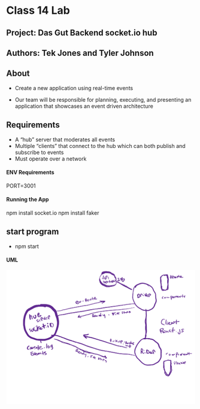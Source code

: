 # Class 14 Lab  

## Project: Das Gut Backend socket.io hub

## Authors: Tek Jones and Tyler Johnson

## About
- Create a new application using real-time events

- Our team will be responsible for planning, executing, and presenting an application that showcases an event driven architecture

## Requirements
* A “hub” server that moderates all events
* Multiple “clients” that connect to the hub which can both publish and subscribe to events
* Must operate over a network

#### ENV Requirements
PORT=3001

#### Running the App
npm install socket.io
npm install faker


## start program
- npm start


#### UML
![uml](./uml.png)